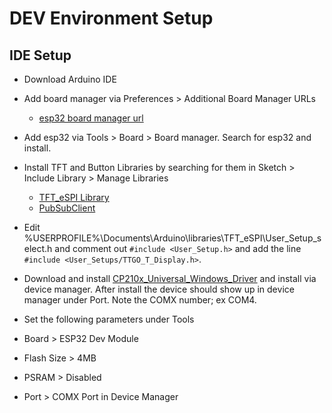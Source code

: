 # DEV Environment Setup

## IDE Setup

- Download Arduino IDE
- Add board manager via Preferences > Additional Board Manager URLs

  - [esp32 board manager url](https://dl.espressif.com/dl/package_esp32_index.json)

- Add esp32 via Tools > Board > Board manager. Search for esp32 and install.

- Install TFT and Button Libraries by searching for them in Sketch > Include Library > Manage Libraries

  - [TFT_eSPI Library](https://github.com/Bodmer/TFT_eSPI)
  - [PubSubClient](https://pubsubclient.knolleary.net/)

- Edit %USERPROFILE%\Documents\Arduino\libraries\TFT_eSPI\User_Setup_select.h and comment out `#include <User_Setup.h>` and add the line `#include <User_Setups/TTGO_T_Display.h>`.

- Download and install [CP210x_Universal_Windows_Driver](https://www.silabs.com/developers/usb-to-uart-bridge-vcp-drivers) and install via device manager. After install the device should show up in device manager under Port. Note the COMX number; ex COM4.

- Set the following parameters under Tools
 - Board > ESP32 Dev Module
 - Flash Size > 4MB
 - PSRAM > Disabled
 - Port > COMX Port in Device Manager